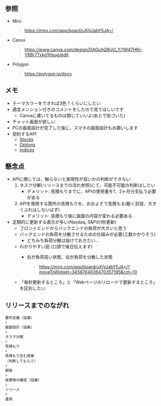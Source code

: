 ## 参照
- Miro
	>  https://miro.com/app/board/uXjVJabY5JA=/
- Canva
	> https://www.canva.com/design/DAGuhQ8UO_Y/1W47HKr-Y6Br7Txkg1Hpug/edit
- Polygon
	> https://polygon.io/docs

## メモ
- テーマカラーをできれば3色？くらいにしたい
- 適宜メンション付きのコメントをしたので見てほしいです
	- Canvaに書いてるものは閉じていいよ(あとで気づいた)
- チャット画面が欲しい
- PCの画面設計が完了した後に、スマホの画面設計もお願いします
- 契約するAPI
	- [Stocks](https://polygon.io/docs#:~:text=More%20REST%20Links-,Stocks,-Options)
	- [Options](https://polygon.io/docs/rest/options)
	- [Indices](https://polygon.io/docs/rest/indices)

## 懸念点
- APIに関しては、触らないと実現性が高いかの判断ができない
	1. タスク分解(リリースまでの流れ参照)にて、可能不可能の判断はしたい
		- デメリット: 見積もりまでに、APIの使用量を1、2ヶ月分支払う必要がある
	1. APIを使用する箇所の見積もりを、おおよそで見積もる(動く前提、大きくぶれはしないはず)
		-  デメリット: 見積もり後に画面の内容が変わる必要ある
-  定期的に更新する表示が多い(Nasdaq, S&Pの1秒更新)
	-  フロントエンドからバックエンドの負荷が大きいと思う
	-  バックエンドの負荷を分散させるための仕組みが必要(工数かかりそう)
		-  どちみち負荷分散は設けておきたい...
	- わかりやすい図	(口頭で後日伝えます)
		- 右が負荷高い状態、右が負荷を分散した状態

		  > https://miro.com/app/board/uXjVJabY5JA=/?moveToWidget=3458764636470357195&cot=10
	- 「毎秒更新するところ」と「Webページのリロードで更新するところ」を区別したい


## リリースまでのながれ
```
要件定義（協業）
↓
画面設計（協業）
↓
タスク分解
↓
見積もり
↓
見積もり含む提案
（判断してもらう）
↓
開発
↓
成果物の確認（協業）
↓
リリース
↓
運用
